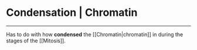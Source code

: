 # Condensation | Chromatin
---
Has to do with how **condensed** the [[Chromatin|chromatin]] in during the stages of the [[Mitosis]].